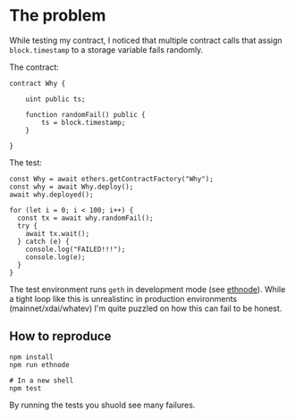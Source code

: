 # The problem

While testing my contract, I noticed that multiple contract calls that assign `block.timestamp` to a storage variable fails randomly.

The contract:

```solidity
contract Why {

    uint public ts;

    function randomFail() public {
        ts = block.timestamp;
    }

}
```

The test:

```node
const Why = await ethers.getContractFactory("Why");
const why = await Why.deploy();
await why.deployed();

for (let i = 0; i < 100; i++) {
  const tx = await why.randomFail();
  try {
    await tx.wait();
  } catch (e) {
    console.log("FAILED!!!");
    console.log(e);
  }
}
```

The test environment runs `geth` in development mode (see [ethnode](/vrde/ethnode)). While a tight loop like this is unrealistinc in production environments (mainnet/xdai/whatev) I'm quite puzzled on how this can fail to be honest.

## How to reproduce


```
npm install
npm run ethnode

# In a new shell
npm test
```

By running the tests you shuold see many failures.
